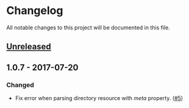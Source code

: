 # Changelog
All notable changes to this project will be documented in this file.

## [Unreleased]

## 1.0.7 - 2017-07-20
### Changed
- Fix error when parsing directory resource with *meta* property. ([#5][i5])

[Unreleased]: https://github.com/fszlin/certes//compare/v1.0.7...HEAD

[i5]: https://github.com/fszlin/certes/issues/5
